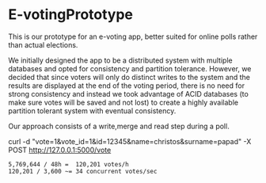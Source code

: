 # E-votingPrototype


This is our prototype for an e-voting app, better suited for online polls rather than actual elections.

We initially designed the app to be a distributed system with multiple databases and opted for consistency and partition tolerance.
However, we decided that since voters will only do distinct writes to the system and the results are displayed at the end of the voting period,
there is no need for strong consistency and instead we took advantage of ACID databases (to make sure votes will be saved and not lost) to create a highly available partition tolerant system with eventual consistency.

Our approach consists of a write,merge and read step during a poll.

curl -d "vote=1&vote_id=1&id=12345&name=christos&surname=papad" -X POST http://127.0.0.1:5000/vote

```
5,769,644 / 48h =  120,201 votes/h
120,201 / 3,600 ~= 34 concurrent votes/sec
```